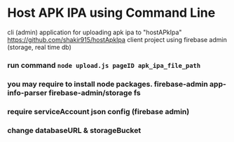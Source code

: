 # Host APK IPA using Command Line
cli (admin) application for uploading apk ipa to  "hostAPkIpa" https://github.com/shakir915/hostApkIpa client project
using firebase admin (storage, real time db)


### run  command `node upload.js pageID apk_ipa_file_path`
### you may require to install node packages. firebase-admin app-info-parser firebase-admin/storage fs
### require serviceAccount json config  (firebase admin)
### change databaseURL & storageBucket
